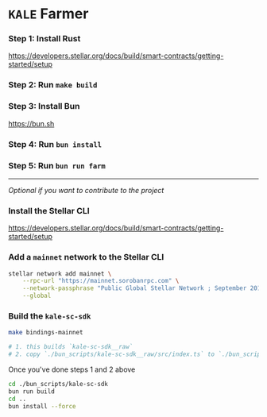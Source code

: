# `KALE` Farmer

### Step 1: Install Rust

https://developers.stellar.org/docs/build/smart-contracts/getting-started/setup

### Step 2: Run `make build`

### Step 3: Install Bun

https://bun.sh

### Step 4: Run `bun install`

### Step 5: Run `bun run farm`

---

_Optional if you want to contribute to the project_

### Install the Stellar CLI

https://developers.stellar.org/docs/build/smart-contracts/getting-started/setup

### Add a `mainnet` network to the Stellar CLI

```bash
stellar network add mainnet \
    --rpc-url "https://mainnet.sorobanrpc.com" \
    --network-passphrase "Public Global Stellar Network ; September 2015" \
    --global
```

### Build the `kale-sc-sdk`

```bash
make bindings-mainnet

# 1. this builds `kale-sc-sdk__raw`
# 2. copy `./bun_scripts/kale-sc-sdk__raw/src/index.ts` to `./bun_scripts/kale-sc-sdk/src/index.ts`
```

Once you've done steps 1 and 2 above

```bash
cd ./bun_scripts/kale-sc-sdk
bun run build
cd ..
bun install --force
```
